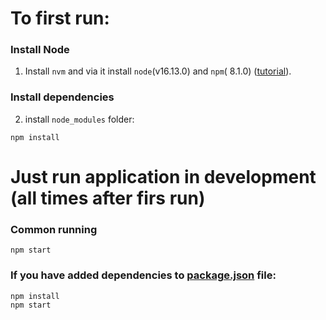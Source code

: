 # To first run:

### Install Node

1. Install `nvm` and via it install `node`(v16.13.0) and `npm`(
   8.1.0) ([tutorial](https://heynode.com/tutorial/install-nodejs-locally-nvm)).

### Install dependencies

2. install `node_modules` folder:

```shell
npm install
```

# Just run application in development (all times after firs run)

### Common running

```shell
npm start
```

### If you have added dependencies to [package.json](package.json) file:

```shell
npm install
npm start
```
